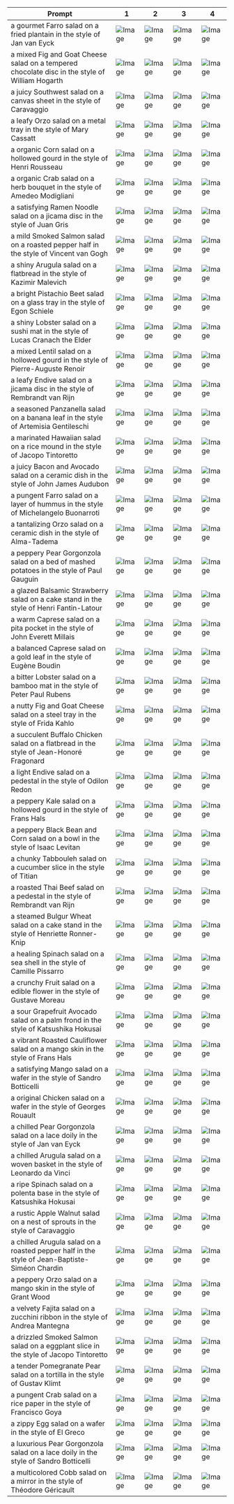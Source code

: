 | Prompt | 1 | 2 | 3 | 4 |
|-|-|-|-|-|
| a gourmet Farro salad on a fried plantain in the style of Jan van Eyck | ![Image](https://salad-benchmark-public-assets.s3.us-east-2.amazonaws.com/sdxl/2f9ec13b-62d0-43de-83b8-b368e1f45d99-0.jpg) | ![Image](https://salad-benchmark-public-assets.s3.us-east-2.amazonaws.com/sdxl/2f9ec13b-62d0-43de-83b8-b368e1f45d99-1.jpg) | ![Image](https://salad-benchmark-public-assets.s3.us-east-2.amazonaws.com/sdxl/2f9ec13b-62d0-43de-83b8-b368e1f45d99-2.jpg) | ![Image](https://salad-benchmark-public-assets.s3.us-east-2.amazonaws.com/sdxl/2f9ec13b-62d0-43de-83b8-b368e1f45d99-3.jpg) |
| a mixed Fig and Goat Cheese salad on a tempered chocolate disc in the style of William Hogarth | ![Image](https://salad-benchmark-public-assets.s3.us-east-2.amazonaws.com/sdxl/8aaf3a13-8f88-4afb-97e6-fd4771cd71da-0.jpg) | ![Image](https://salad-benchmark-public-assets.s3.us-east-2.amazonaws.com/sdxl/8aaf3a13-8f88-4afb-97e6-fd4771cd71da-1.jpg) | ![Image](https://salad-benchmark-public-assets.s3.us-east-2.amazonaws.com/sdxl/8aaf3a13-8f88-4afb-97e6-fd4771cd71da-2.jpg) | ![Image](https://salad-benchmark-public-assets.s3.us-east-2.amazonaws.com/sdxl/8aaf3a13-8f88-4afb-97e6-fd4771cd71da-3.jpg) |
| a juicy Southwest salad on a canvas sheet in the style of Caravaggio | ![Image](https://salad-benchmark-public-assets.s3.us-east-2.amazonaws.com/sdxl/85891690-e2a3-452f-94a8-0bf7650738ca-0.jpg) | ![Image](https://salad-benchmark-public-assets.s3.us-east-2.amazonaws.com/sdxl/85891690-e2a3-452f-94a8-0bf7650738ca-1.jpg) | ![Image](https://salad-benchmark-public-assets.s3.us-east-2.amazonaws.com/sdxl/85891690-e2a3-452f-94a8-0bf7650738ca-2.jpg) | ![Image](https://salad-benchmark-public-assets.s3.us-east-2.amazonaws.com/sdxl/85891690-e2a3-452f-94a8-0bf7650738ca-3.jpg) |
| a leafy Orzo salad on a metal tray in the style of Mary Cassatt | ![Image](https://salad-benchmark-public-assets.s3.us-east-2.amazonaws.com/sdxl/0c51fea6-b1e3-4bfd-b511-9d5bf2c8c096-0.jpg) | ![Image](https://salad-benchmark-public-assets.s3.us-east-2.amazonaws.com/sdxl/0c51fea6-b1e3-4bfd-b511-9d5bf2c8c096-1.jpg) | ![Image](https://salad-benchmark-public-assets.s3.us-east-2.amazonaws.com/sdxl/0c51fea6-b1e3-4bfd-b511-9d5bf2c8c096-2.jpg) | ![Image](https://salad-benchmark-public-assets.s3.us-east-2.amazonaws.com/sdxl/0c51fea6-b1e3-4bfd-b511-9d5bf2c8c096-3.jpg) |
| a organic Corn salad on a hollowed gourd in the style of Henri Rousseau | ![Image](https://salad-benchmark-public-assets.s3.us-east-2.amazonaws.com/sdxl/b31da606-433a-4de4-ac06-f6ca8dd96202-0.jpg) | ![Image](https://salad-benchmark-public-assets.s3.us-east-2.amazonaws.com/sdxl/b31da606-433a-4de4-ac06-f6ca8dd96202-1.jpg) | ![Image](https://salad-benchmark-public-assets.s3.us-east-2.amazonaws.com/sdxl/b31da606-433a-4de4-ac06-f6ca8dd96202-2.jpg) | ![Image](https://salad-benchmark-public-assets.s3.us-east-2.amazonaws.com/sdxl/b31da606-433a-4de4-ac06-f6ca8dd96202-3.jpg) |
| a organic Crab salad on a herb bouquet in the style of Amedeo Modigliani | ![Image](https://salad-benchmark-public-assets.s3.us-east-2.amazonaws.com/sdxl/f07a7f90-b615-442e-ae82-f80e4cb01f63-0.jpg) | ![Image](https://salad-benchmark-public-assets.s3.us-east-2.amazonaws.com/sdxl/f07a7f90-b615-442e-ae82-f80e4cb01f63-1.jpg) | ![Image](https://salad-benchmark-public-assets.s3.us-east-2.amazonaws.com/sdxl/f07a7f90-b615-442e-ae82-f80e4cb01f63-2.jpg) | ![Image](https://salad-benchmark-public-assets.s3.us-east-2.amazonaws.com/sdxl/f07a7f90-b615-442e-ae82-f80e4cb01f63-3.jpg) |
| a satisfying Ramen Noodle salad on a jicama disc in the style of Juan Gris | ![Image](https://salad-benchmark-public-assets.s3.us-east-2.amazonaws.com/sdxl/bfec1964-c8d6-43ef-8e49-b896b1a9b2d1-0.jpg) | ![Image](https://salad-benchmark-public-assets.s3.us-east-2.amazonaws.com/sdxl/bfec1964-c8d6-43ef-8e49-b896b1a9b2d1-1.jpg) | ![Image](https://salad-benchmark-public-assets.s3.us-east-2.amazonaws.com/sdxl/bfec1964-c8d6-43ef-8e49-b896b1a9b2d1-2.jpg) | ![Image](https://salad-benchmark-public-assets.s3.us-east-2.amazonaws.com/sdxl/bfec1964-c8d6-43ef-8e49-b896b1a9b2d1-3.jpg) |
| a mild Smoked Salmon salad on a roasted pepper half in the style of Vincent van Gogh | ![Image](https://salad-benchmark-public-assets.s3.us-east-2.amazonaws.com/sdxl/8da583fe-6f03-4ec5-aca7-bd57d2019032-0.jpg) | ![Image](https://salad-benchmark-public-assets.s3.us-east-2.amazonaws.com/sdxl/8da583fe-6f03-4ec5-aca7-bd57d2019032-1.jpg) | ![Image](https://salad-benchmark-public-assets.s3.us-east-2.amazonaws.com/sdxl/8da583fe-6f03-4ec5-aca7-bd57d2019032-2.jpg) | ![Image](https://salad-benchmark-public-assets.s3.us-east-2.amazonaws.com/sdxl/8da583fe-6f03-4ec5-aca7-bd57d2019032-3.jpg) |
| a shiny Arugula salad on a flatbread in the style of Kazimir Malevich | ![Image](https://salad-benchmark-public-assets.s3.us-east-2.amazonaws.com/sdxl/2d0297a5-8fd3-40ae-b384-7921d1cc451f-0.jpg) | ![Image](https://salad-benchmark-public-assets.s3.us-east-2.amazonaws.com/sdxl/2d0297a5-8fd3-40ae-b384-7921d1cc451f-1.jpg) | ![Image](https://salad-benchmark-public-assets.s3.us-east-2.amazonaws.com/sdxl/2d0297a5-8fd3-40ae-b384-7921d1cc451f-2.jpg) | ![Image](https://salad-benchmark-public-assets.s3.us-east-2.amazonaws.com/sdxl/2d0297a5-8fd3-40ae-b384-7921d1cc451f-3.jpg) |
| a bright Pistachio Beet salad on a glass tray in the style of Egon Schiele | ![Image](https://salad-benchmark-public-assets.s3.us-east-2.amazonaws.com/sdxl/056034f3-af02-4a9c-9f68-c2250aac4c6e-0.jpg) | ![Image](https://salad-benchmark-public-assets.s3.us-east-2.amazonaws.com/sdxl/056034f3-af02-4a9c-9f68-c2250aac4c6e-1.jpg) | ![Image](https://salad-benchmark-public-assets.s3.us-east-2.amazonaws.com/sdxl/056034f3-af02-4a9c-9f68-c2250aac4c6e-2.jpg) | ![Image](https://salad-benchmark-public-assets.s3.us-east-2.amazonaws.com/sdxl/056034f3-af02-4a9c-9f68-c2250aac4c6e-3.jpg) |
| a shiny Lobster salad on a sushi mat in the style of Lucas Cranach the Elder | ![Image](https://salad-benchmark-public-assets.s3.us-east-2.amazonaws.com/sdxl/4895d94a-8415-4796-a378-163ab06677ab-0.jpg) | ![Image](https://salad-benchmark-public-assets.s3.us-east-2.amazonaws.com/sdxl/4895d94a-8415-4796-a378-163ab06677ab-1.jpg) | ![Image](https://salad-benchmark-public-assets.s3.us-east-2.amazonaws.com/sdxl/4895d94a-8415-4796-a378-163ab06677ab-2.jpg) | ![Image](https://salad-benchmark-public-assets.s3.us-east-2.amazonaws.com/sdxl/4895d94a-8415-4796-a378-163ab06677ab-3.jpg) |
| a mixed Lentil salad on a hollowed gourd in the style of Pierre-Auguste Renoir | ![Image](https://salad-benchmark-public-assets.s3.us-east-2.amazonaws.com/sdxl/ac163645-6529-4c75-9458-a0948e2f2fe4-0.jpg) | ![Image](https://salad-benchmark-public-assets.s3.us-east-2.amazonaws.com/sdxl/ac163645-6529-4c75-9458-a0948e2f2fe4-1.jpg) | ![Image](https://salad-benchmark-public-assets.s3.us-east-2.amazonaws.com/sdxl/ac163645-6529-4c75-9458-a0948e2f2fe4-2.jpg) | ![Image](https://salad-benchmark-public-assets.s3.us-east-2.amazonaws.com/sdxl/ac163645-6529-4c75-9458-a0948e2f2fe4-3.jpg) |
| a leafy Endive salad on a jicama disc in the style of Rembrandt van Rijn | ![Image](https://salad-benchmark-public-assets.s3.us-east-2.amazonaws.com/sdxl/ef765bf8-9952-478d-bf1c-f36e00182f25-0.jpg) | ![Image](https://salad-benchmark-public-assets.s3.us-east-2.amazonaws.com/sdxl/ef765bf8-9952-478d-bf1c-f36e00182f25-1.jpg) | ![Image](https://salad-benchmark-public-assets.s3.us-east-2.amazonaws.com/sdxl/ef765bf8-9952-478d-bf1c-f36e00182f25-2.jpg) | ![Image](https://salad-benchmark-public-assets.s3.us-east-2.amazonaws.com/sdxl/ef765bf8-9952-478d-bf1c-f36e00182f25-3.jpg) |
| a seasoned Panzanella salad on a banana leaf in the style of Artemisia Gentileschi | ![Image](https://salad-benchmark-public-assets.s3.us-east-2.amazonaws.com/sdxl/506e82c5-9309-43f2-a44e-2959d4cfa62a-0.jpg) | ![Image](https://salad-benchmark-public-assets.s3.us-east-2.amazonaws.com/sdxl/506e82c5-9309-43f2-a44e-2959d4cfa62a-1.jpg) | ![Image](https://salad-benchmark-public-assets.s3.us-east-2.amazonaws.com/sdxl/506e82c5-9309-43f2-a44e-2959d4cfa62a-2.jpg) | ![Image](https://salad-benchmark-public-assets.s3.us-east-2.amazonaws.com/sdxl/506e82c5-9309-43f2-a44e-2959d4cfa62a-3.jpg) |
| a marinated Hawaiian salad on a rice mound in the style of Jacopo Tintoretto | ![Image](https://salad-benchmark-public-assets.s3.us-east-2.amazonaws.com/sdxl/1b92ccd8-e453-4467-8567-8858dab452de-0.jpg) | ![Image](https://salad-benchmark-public-assets.s3.us-east-2.amazonaws.com/sdxl/1b92ccd8-e453-4467-8567-8858dab452de-1.jpg) | ![Image](https://salad-benchmark-public-assets.s3.us-east-2.amazonaws.com/sdxl/1b92ccd8-e453-4467-8567-8858dab452de-2.jpg) | ![Image](https://salad-benchmark-public-assets.s3.us-east-2.amazonaws.com/sdxl/1b92ccd8-e453-4467-8567-8858dab452de-3.jpg) |
| a juicy Bacon and Avocado salad on a ceramic dish in the style of John James Audubon | ![Image](https://salad-benchmark-public-assets.s3.us-east-2.amazonaws.com/sdxl/617a543c-7006-4dcc-b2f6-5e20a4217025-0.jpg) | ![Image](https://salad-benchmark-public-assets.s3.us-east-2.amazonaws.com/sdxl/617a543c-7006-4dcc-b2f6-5e20a4217025-1.jpg) | ![Image](https://salad-benchmark-public-assets.s3.us-east-2.amazonaws.com/sdxl/617a543c-7006-4dcc-b2f6-5e20a4217025-2.jpg) | ![Image](https://salad-benchmark-public-assets.s3.us-east-2.amazonaws.com/sdxl/617a543c-7006-4dcc-b2f6-5e20a4217025-3.jpg) |
| a pungent Farro salad on a layer of hummus in the style of Michelangelo Buonarroti | ![Image](https://salad-benchmark-public-assets.s3.us-east-2.amazonaws.com/sdxl/2337c115-bcae-46b3-a036-fd86191b2499-0.jpg) | ![Image](https://salad-benchmark-public-assets.s3.us-east-2.amazonaws.com/sdxl/2337c115-bcae-46b3-a036-fd86191b2499-1.jpg) | ![Image](https://salad-benchmark-public-assets.s3.us-east-2.amazonaws.com/sdxl/2337c115-bcae-46b3-a036-fd86191b2499-2.jpg) | ![Image](https://salad-benchmark-public-assets.s3.us-east-2.amazonaws.com/sdxl/2337c115-bcae-46b3-a036-fd86191b2499-3.jpg) |
| a tantalizing Orzo salad on a ceramic dish in the style of Alma-Tadema | ![Image](https://salad-benchmark-public-assets.s3.us-east-2.amazonaws.com/sdxl/08efa078-01a0-435d-bef8-1193e0071749-0.jpg) | ![Image](https://salad-benchmark-public-assets.s3.us-east-2.amazonaws.com/sdxl/08efa078-01a0-435d-bef8-1193e0071749-1.jpg) | ![Image](https://salad-benchmark-public-assets.s3.us-east-2.amazonaws.com/sdxl/08efa078-01a0-435d-bef8-1193e0071749-2.jpg) | ![Image](https://salad-benchmark-public-assets.s3.us-east-2.amazonaws.com/sdxl/08efa078-01a0-435d-bef8-1193e0071749-3.jpg) |
| a peppery Pear Gorgonzola salad on a bed of mashed potatoes in the style of Paul Gauguin | ![Image](https://salad-benchmark-public-assets.s3.us-east-2.amazonaws.com/sdxl/1cc65b23-19e7-4c96-9598-47c78f44f5c3-0.jpg) | ![Image](https://salad-benchmark-public-assets.s3.us-east-2.amazonaws.com/sdxl/1cc65b23-19e7-4c96-9598-47c78f44f5c3-1.jpg) | ![Image](https://salad-benchmark-public-assets.s3.us-east-2.amazonaws.com/sdxl/1cc65b23-19e7-4c96-9598-47c78f44f5c3-2.jpg) | ![Image](https://salad-benchmark-public-assets.s3.us-east-2.amazonaws.com/sdxl/1cc65b23-19e7-4c96-9598-47c78f44f5c3-3.jpg) |
| a glazed Balsamic Strawberry salad on a cake stand in the style of Henri Fantin-Latour | ![Image](https://salad-benchmark-public-assets.s3.us-east-2.amazonaws.com/sdxl/0e4b50a2-ad48-431a-b771-71355c978fb3-0.jpg) | ![Image](https://salad-benchmark-public-assets.s3.us-east-2.amazonaws.com/sdxl/0e4b50a2-ad48-431a-b771-71355c978fb3-1.jpg) | ![Image](https://salad-benchmark-public-assets.s3.us-east-2.amazonaws.com/sdxl/0e4b50a2-ad48-431a-b771-71355c978fb3-2.jpg) | ![Image](https://salad-benchmark-public-assets.s3.us-east-2.amazonaws.com/sdxl/0e4b50a2-ad48-431a-b771-71355c978fb3-3.jpg) |
| a warm Caprese salad on a pita pocket in the style of John Everett Millais | ![Image](https://salad-benchmark-public-assets.s3.us-east-2.amazonaws.com/sdxl/de2bceea-8c00-4da8-9b3e-38056d02a3b1-0.jpg) | ![Image](https://salad-benchmark-public-assets.s3.us-east-2.amazonaws.com/sdxl/de2bceea-8c00-4da8-9b3e-38056d02a3b1-1.jpg) | ![Image](https://salad-benchmark-public-assets.s3.us-east-2.amazonaws.com/sdxl/de2bceea-8c00-4da8-9b3e-38056d02a3b1-2.jpg) | ![Image](https://salad-benchmark-public-assets.s3.us-east-2.amazonaws.com/sdxl/de2bceea-8c00-4da8-9b3e-38056d02a3b1-3.jpg) |
| a balanced Caprese salad on a gold leaf in the style of Eugène Boudin | ![Image](https://salad-benchmark-public-assets.s3.us-east-2.amazonaws.com/sdxl/3b0fa140-4745-437b-8b24-56620e004082-0.jpg) | ![Image](https://salad-benchmark-public-assets.s3.us-east-2.amazonaws.com/sdxl/3b0fa140-4745-437b-8b24-56620e004082-1.jpg) | ![Image](https://salad-benchmark-public-assets.s3.us-east-2.amazonaws.com/sdxl/3b0fa140-4745-437b-8b24-56620e004082-2.jpg) | ![Image](https://salad-benchmark-public-assets.s3.us-east-2.amazonaws.com/sdxl/3b0fa140-4745-437b-8b24-56620e004082-3.jpg) |
| a bitter Lobster salad on a bamboo mat in the style of Peter Paul Rubens | ![Image](https://salad-benchmark-public-assets.s3.us-east-2.amazonaws.com/sdxl/45dc342f-fba9-4573-bd2a-9f66d1c24771-0.jpg) | ![Image](https://salad-benchmark-public-assets.s3.us-east-2.amazonaws.com/sdxl/45dc342f-fba9-4573-bd2a-9f66d1c24771-1.jpg) | ![Image](https://salad-benchmark-public-assets.s3.us-east-2.amazonaws.com/sdxl/45dc342f-fba9-4573-bd2a-9f66d1c24771-2.jpg) | ![Image](https://salad-benchmark-public-assets.s3.us-east-2.amazonaws.com/sdxl/45dc342f-fba9-4573-bd2a-9f66d1c24771-3.jpg) |
| a nutty Fig and Goat Cheese salad on a steel tray in the style of Frida Kahlo | ![Image](https://salad-benchmark-public-assets.s3.us-east-2.amazonaws.com/sdxl/c9666e98-8fd6-4c2f-a0b0-3a9fc78a868c-0.jpg) | ![Image](https://salad-benchmark-public-assets.s3.us-east-2.amazonaws.com/sdxl/c9666e98-8fd6-4c2f-a0b0-3a9fc78a868c-1.jpg) | ![Image](https://salad-benchmark-public-assets.s3.us-east-2.amazonaws.com/sdxl/c9666e98-8fd6-4c2f-a0b0-3a9fc78a868c-2.jpg) | ![Image](https://salad-benchmark-public-assets.s3.us-east-2.amazonaws.com/sdxl/c9666e98-8fd6-4c2f-a0b0-3a9fc78a868c-3.jpg) |
| a succulent Buffalo Chicken salad on a flatbread in the style of Jean-Honoré Fragonard | ![Image](https://salad-benchmark-public-assets.s3.us-east-2.amazonaws.com/sdxl/14aefedd-5ead-4a6d-bfb4-7cba74b42bcc-0.jpg) | ![Image](https://salad-benchmark-public-assets.s3.us-east-2.amazonaws.com/sdxl/14aefedd-5ead-4a6d-bfb4-7cba74b42bcc-1.jpg) | ![Image](https://salad-benchmark-public-assets.s3.us-east-2.amazonaws.com/sdxl/14aefedd-5ead-4a6d-bfb4-7cba74b42bcc-2.jpg) | ![Image](https://salad-benchmark-public-assets.s3.us-east-2.amazonaws.com/sdxl/14aefedd-5ead-4a6d-bfb4-7cba74b42bcc-3.jpg) |
| a light Endive salad on a pedestal in the style of Odilon Redon | ![Image](https://salad-benchmark-public-assets.s3.us-east-2.amazonaws.com/sdxl/fa822ef8-8425-4e88-a7b2-cc602bf4d86d-0.jpg) | ![Image](https://salad-benchmark-public-assets.s3.us-east-2.amazonaws.com/sdxl/fa822ef8-8425-4e88-a7b2-cc602bf4d86d-1.jpg) | ![Image](https://salad-benchmark-public-assets.s3.us-east-2.amazonaws.com/sdxl/fa822ef8-8425-4e88-a7b2-cc602bf4d86d-2.jpg) | ![Image](https://salad-benchmark-public-assets.s3.us-east-2.amazonaws.com/sdxl/fa822ef8-8425-4e88-a7b2-cc602bf4d86d-3.jpg) |
| a peppery Kale salad on a hollowed gourd in the style of Frans Hals | ![Image](https://salad-benchmark-public-assets.s3.us-east-2.amazonaws.com/sdxl/63c1f025-d921-4d95-be5e-c44fc29296d0-0.jpg) | ![Image](https://salad-benchmark-public-assets.s3.us-east-2.amazonaws.com/sdxl/63c1f025-d921-4d95-be5e-c44fc29296d0-1.jpg) | ![Image](https://salad-benchmark-public-assets.s3.us-east-2.amazonaws.com/sdxl/63c1f025-d921-4d95-be5e-c44fc29296d0-2.jpg) | ![Image](https://salad-benchmark-public-assets.s3.us-east-2.amazonaws.com/sdxl/63c1f025-d921-4d95-be5e-c44fc29296d0-3.jpg) |
| a peppery Black Bean and Corn salad on a bowl in the style of Isaac Levitan | ![Image](https://salad-benchmark-public-assets.s3.us-east-2.amazonaws.com/sdxl/ee8b6cbe-0ecc-41f8-bfae-396aad0ad461-0.jpg) | ![Image](https://salad-benchmark-public-assets.s3.us-east-2.amazonaws.com/sdxl/ee8b6cbe-0ecc-41f8-bfae-396aad0ad461-1.jpg) | ![Image](https://salad-benchmark-public-assets.s3.us-east-2.amazonaws.com/sdxl/ee8b6cbe-0ecc-41f8-bfae-396aad0ad461-2.jpg) | ![Image](https://salad-benchmark-public-assets.s3.us-east-2.amazonaws.com/sdxl/ee8b6cbe-0ecc-41f8-bfae-396aad0ad461-3.jpg) |
| a chunky Tabbouleh salad on a cucumber slice in the style of Titian | ![Image](https://salad-benchmark-public-assets.s3.us-east-2.amazonaws.com/sdxl/5674fb94-451b-4e18-9854-d12249b15300-0.jpg) | ![Image](https://salad-benchmark-public-assets.s3.us-east-2.amazonaws.com/sdxl/5674fb94-451b-4e18-9854-d12249b15300-1.jpg) | ![Image](https://salad-benchmark-public-assets.s3.us-east-2.amazonaws.com/sdxl/5674fb94-451b-4e18-9854-d12249b15300-2.jpg) | ![Image](https://salad-benchmark-public-assets.s3.us-east-2.amazonaws.com/sdxl/5674fb94-451b-4e18-9854-d12249b15300-3.jpg) |
| a roasted Thai Beef salad on a pedestal in the style of Rembrandt van Rijn | ![Image](https://salad-benchmark-public-assets.s3.us-east-2.amazonaws.com/sdxl/3e39f200-0a32-40c6-bde4-39cb0258bef8-0.jpg) | ![Image](https://salad-benchmark-public-assets.s3.us-east-2.amazonaws.com/sdxl/3e39f200-0a32-40c6-bde4-39cb0258bef8-1.jpg) | ![Image](https://salad-benchmark-public-assets.s3.us-east-2.amazonaws.com/sdxl/3e39f200-0a32-40c6-bde4-39cb0258bef8-2.jpg) | ![Image](https://salad-benchmark-public-assets.s3.us-east-2.amazonaws.com/sdxl/3e39f200-0a32-40c6-bde4-39cb0258bef8-3.jpg) |
| a steamed Bulgur Wheat salad on a cake stand in the style of Henriette Ronner-Knip | ![Image](https://salad-benchmark-public-assets.s3.us-east-2.amazonaws.com/sdxl/10f0e78d-2fda-40cf-89b1-a0a7ff47126a-0.jpg) | ![Image](https://salad-benchmark-public-assets.s3.us-east-2.amazonaws.com/sdxl/10f0e78d-2fda-40cf-89b1-a0a7ff47126a-1.jpg) | ![Image](https://salad-benchmark-public-assets.s3.us-east-2.amazonaws.com/sdxl/10f0e78d-2fda-40cf-89b1-a0a7ff47126a-2.jpg) | ![Image](https://salad-benchmark-public-assets.s3.us-east-2.amazonaws.com/sdxl/10f0e78d-2fda-40cf-89b1-a0a7ff47126a-3.jpg) |
| a healing Spinach salad on a sea shell in the style of Camille Pissarro | ![Image](https://salad-benchmark-public-assets.s3.us-east-2.amazonaws.com/sdxl/19ffef26-9092-4553-8599-a19cbd52ddc6-0.jpg) | ![Image](https://salad-benchmark-public-assets.s3.us-east-2.amazonaws.com/sdxl/19ffef26-9092-4553-8599-a19cbd52ddc6-1.jpg) | ![Image](https://salad-benchmark-public-assets.s3.us-east-2.amazonaws.com/sdxl/19ffef26-9092-4553-8599-a19cbd52ddc6-2.jpg) | ![Image](https://salad-benchmark-public-assets.s3.us-east-2.amazonaws.com/sdxl/19ffef26-9092-4553-8599-a19cbd52ddc6-3.jpg) |
| a crunchy Fruit salad on a edible flower in the style of Gustave Moreau | ![Image](https://salad-benchmark-public-assets.s3.us-east-2.amazonaws.com/sdxl/f90690f5-6cfa-4f51-b7b9-1811727f26fe-0.jpg) | ![Image](https://salad-benchmark-public-assets.s3.us-east-2.amazonaws.com/sdxl/f90690f5-6cfa-4f51-b7b9-1811727f26fe-1.jpg) | ![Image](https://salad-benchmark-public-assets.s3.us-east-2.amazonaws.com/sdxl/f90690f5-6cfa-4f51-b7b9-1811727f26fe-2.jpg) | ![Image](https://salad-benchmark-public-assets.s3.us-east-2.amazonaws.com/sdxl/f90690f5-6cfa-4f51-b7b9-1811727f26fe-3.jpg) |
| a sour Grapefruit Avocado salad on a palm frond in the style of Katsushika Hokusai | ![Image](https://salad-benchmark-public-assets.s3.us-east-2.amazonaws.com/sdxl/76bf5a70-b0f9-4a55-899e-6004343fab66-0.jpg) | ![Image](https://salad-benchmark-public-assets.s3.us-east-2.amazonaws.com/sdxl/76bf5a70-b0f9-4a55-899e-6004343fab66-1.jpg) | ![Image](https://salad-benchmark-public-assets.s3.us-east-2.amazonaws.com/sdxl/76bf5a70-b0f9-4a55-899e-6004343fab66-2.jpg) | ![Image](https://salad-benchmark-public-assets.s3.us-east-2.amazonaws.com/sdxl/76bf5a70-b0f9-4a55-899e-6004343fab66-3.jpg) |
| a vibrant Roasted Cauliflower salad on a mango skin in the style of Frans Hals | ![Image](https://salad-benchmark-public-assets.s3.us-east-2.amazonaws.com/sdxl/621c5e0e-4a06-4994-9106-4aa8b4aa23e8-0.jpg) | ![Image](https://salad-benchmark-public-assets.s3.us-east-2.amazonaws.com/sdxl/621c5e0e-4a06-4994-9106-4aa8b4aa23e8-1.jpg) | ![Image](https://salad-benchmark-public-assets.s3.us-east-2.amazonaws.com/sdxl/621c5e0e-4a06-4994-9106-4aa8b4aa23e8-2.jpg) | ![Image](https://salad-benchmark-public-assets.s3.us-east-2.amazonaws.com/sdxl/621c5e0e-4a06-4994-9106-4aa8b4aa23e8-3.jpg) |
| a satisfying Mango salad on a wafer in the style of Sandro Botticelli | ![Image](https://salad-benchmark-public-assets.s3.us-east-2.amazonaws.com/sdxl/a8695b3a-15f7-4892-9934-db09530383db-0.jpg) | ![Image](https://salad-benchmark-public-assets.s3.us-east-2.amazonaws.com/sdxl/a8695b3a-15f7-4892-9934-db09530383db-1.jpg) | ![Image](https://salad-benchmark-public-assets.s3.us-east-2.amazonaws.com/sdxl/a8695b3a-15f7-4892-9934-db09530383db-2.jpg) | ![Image](https://salad-benchmark-public-assets.s3.us-east-2.amazonaws.com/sdxl/a8695b3a-15f7-4892-9934-db09530383db-3.jpg) |
| a original Chicken salad on a wafer in the style of Georges Rouault | ![Image](https://salad-benchmark-public-assets.s3.us-east-2.amazonaws.com/sdxl/394f960f-9d6f-477c-a423-8b75529afc5b-0.jpg) | ![Image](https://salad-benchmark-public-assets.s3.us-east-2.amazonaws.com/sdxl/394f960f-9d6f-477c-a423-8b75529afc5b-1.jpg) | ![Image](https://salad-benchmark-public-assets.s3.us-east-2.amazonaws.com/sdxl/394f960f-9d6f-477c-a423-8b75529afc5b-2.jpg) | ![Image](https://salad-benchmark-public-assets.s3.us-east-2.amazonaws.com/sdxl/394f960f-9d6f-477c-a423-8b75529afc5b-3.jpg) |
| a chilled Pear Gorgonzola salad on a lace doily in the style of Jan van Eyck | ![Image](https://salad-benchmark-public-assets.s3.us-east-2.amazonaws.com/sdxl/a1cb2360-b8c6-4585-b65b-69096f715e8e-0.jpg) | ![Image](https://salad-benchmark-public-assets.s3.us-east-2.amazonaws.com/sdxl/a1cb2360-b8c6-4585-b65b-69096f715e8e-1.jpg) | ![Image](https://salad-benchmark-public-assets.s3.us-east-2.amazonaws.com/sdxl/a1cb2360-b8c6-4585-b65b-69096f715e8e-2.jpg) | ![Image](https://salad-benchmark-public-assets.s3.us-east-2.amazonaws.com/sdxl/a1cb2360-b8c6-4585-b65b-69096f715e8e-3.jpg) |
| a chilled Arugula salad on a woven basket in the style of Leonardo da Vinci | ![Image](https://salad-benchmark-public-assets.s3.us-east-2.amazonaws.com/sdxl/9ad7df02-34f9-4813-868c-74e4c72cf71e-0.jpg) | ![Image](https://salad-benchmark-public-assets.s3.us-east-2.amazonaws.com/sdxl/9ad7df02-34f9-4813-868c-74e4c72cf71e-1.jpg) | ![Image](https://salad-benchmark-public-assets.s3.us-east-2.amazonaws.com/sdxl/9ad7df02-34f9-4813-868c-74e4c72cf71e-2.jpg) | ![Image](https://salad-benchmark-public-assets.s3.us-east-2.amazonaws.com/sdxl/9ad7df02-34f9-4813-868c-74e4c72cf71e-3.jpg) |
| a ripe Spinach salad on a polenta base in the style of Katsushika Hokusai | ![Image](https://salad-benchmark-public-assets.s3.us-east-2.amazonaws.com/sdxl/d3311a22-cd4c-4205-b0d1-ddabb9e3bc57-0.jpg) | ![Image](https://salad-benchmark-public-assets.s3.us-east-2.amazonaws.com/sdxl/d3311a22-cd4c-4205-b0d1-ddabb9e3bc57-1.jpg) | ![Image](https://salad-benchmark-public-assets.s3.us-east-2.amazonaws.com/sdxl/d3311a22-cd4c-4205-b0d1-ddabb9e3bc57-2.jpg) | ![Image](https://salad-benchmark-public-assets.s3.us-east-2.amazonaws.com/sdxl/d3311a22-cd4c-4205-b0d1-ddabb9e3bc57-3.jpg) |
| a rustic Apple Walnut salad on a nest of sprouts in the style of Caravaggio | ![Image](https://salad-benchmark-public-assets.s3.us-east-2.amazonaws.com/sdxl/94899bd6-7de0-476d-a76a-8f81bc9b7e47-0.jpg) | ![Image](https://salad-benchmark-public-assets.s3.us-east-2.amazonaws.com/sdxl/94899bd6-7de0-476d-a76a-8f81bc9b7e47-1.jpg) | ![Image](https://salad-benchmark-public-assets.s3.us-east-2.amazonaws.com/sdxl/94899bd6-7de0-476d-a76a-8f81bc9b7e47-2.jpg) | ![Image](https://salad-benchmark-public-assets.s3.us-east-2.amazonaws.com/sdxl/94899bd6-7de0-476d-a76a-8f81bc9b7e47-3.jpg) |
| a chilled Arugula salad on a roasted pepper half in the style of Jean-Baptiste-Siméon Chardin | ![Image](https://salad-benchmark-public-assets.s3.us-east-2.amazonaws.com/sdxl/d665c305-ab27-4178-9530-5271b4331ae7-0.jpg) | ![Image](https://salad-benchmark-public-assets.s3.us-east-2.amazonaws.com/sdxl/d665c305-ab27-4178-9530-5271b4331ae7-1.jpg) | ![Image](https://salad-benchmark-public-assets.s3.us-east-2.amazonaws.com/sdxl/d665c305-ab27-4178-9530-5271b4331ae7-2.jpg) | ![Image](https://salad-benchmark-public-assets.s3.us-east-2.amazonaws.com/sdxl/d665c305-ab27-4178-9530-5271b4331ae7-3.jpg) |
| a peppery Orzo salad on a mango skin in the style of Grant Wood | ![Image](https://salad-benchmark-public-assets.s3.us-east-2.amazonaws.com/sdxl/a3803fde-5c6d-45a7-a173-2717553c0dfb-0.jpg) | ![Image](https://salad-benchmark-public-assets.s3.us-east-2.amazonaws.com/sdxl/a3803fde-5c6d-45a7-a173-2717553c0dfb-1.jpg) | ![Image](https://salad-benchmark-public-assets.s3.us-east-2.amazonaws.com/sdxl/a3803fde-5c6d-45a7-a173-2717553c0dfb-2.jpg) | ![Image](https://salad-benchmark-public-assets.s3.us-east-2.amazonaws.com/sdxl/a3803fde-5c6d-45a7-a173-2717553c0dfb-3.jpg) |
| a velvety Fajita salad on a zucchini ribbon in the style of Andrea Mantegna | ![Image](https://salad-benchmark-public-assets.s3.us-east-2.amazonaws.com/sdxl/f9f25192-613a-453b-8617-5a5688c74283-0.jpg) | ![Image](https://salad-benchmark-public-assets.s3.us-east-2.amazonaws.com/sdxl/f9f25192-613a-453b-8617-5a5688c74283-1.jpg) | ![Image](https://salad-benchmark-public-assets.s3.us-east-2.amazonaws.com/sdxl/f9f25192-613a-453b-8617-5a5688c74283-2.jpg) | ![Image](https://salad-benchmark-public-assets.s3.us-east-2.amazonaws.com/sdxl/f9f25192-613a-453b-8617-5a5688c74283-3.jpg) |
| a drizzled Smoked Salmon salad on a eggplant slice in the style of Jacopo Tintoretto | ![Image](https://salad-benchmark-public-assets.s3.us-east-2.amazonaws.com/sdxl/9b8b2718-9865-4350-a60f-259cd5c1c7f9-0.jpg) | ![Image](https://salad-benchmark-public-assets.s3.us-east-2.amazonaws.com/sdxl/9b8b2718-9865-4350-a60f-259cd5c1c7f9-1.jpg) | ![Image](https://salad-benchmark-public-assets.s3.us-east-2.amazonaws.com/sdxl/9b8b2718-9865-4350-a60f-259cd5c1c7f9-2.jpg) | ![Image](https://salad-benchmark-public-assets.s3.us-east-2.amazonaws.com/sdxl/9b8b2718-9865-4350-a60f-259cd5c1c7f9-3.jpg) |
| a tender Pomegranate Pear salad on a tortilla in the style of Gustav Klimt | ![Image](https://salad-benchmark-public-assets.s3.us-east-2.amazonaws.com/sdxl/6e7de5ed-151e-45b0-ad5d-6813d416cda1-0.jpg) | ![Image](https://salad-benchmark-public-assets.s3.us-east-2.amazonaws.com/sdxl/6e7de5ed-151e-45b0-ad5d-6813d416cda1-1.jpg) | ![Image](https://salad-benchmark-public-assets.s3.us-east-2.amazonaws.com/sdxl/6e7de5ed-151e-45b0-ad5d-6813d416cda1-2.jpg) | ![Image](https://salad-benchmark-public-assets.s3.us-east-2.amazonaws.com/sdxl/6e7de5ed-151e-45b0-ad5d-6813d416cda1-3.jpg) |
| a pungent Crab salad on a rice paper in the style of Francisco Goya | ![Image](https://salad-benchmark-public-assets.s3.us-east-2.amazonaws.com/sdxl/920f7fbc-d96b-4d6b-9202-218775bbe48a-0.jpg) | ![Image](https://salad-benchmark-public-assets.s3.us-east-2.amazonaws.com/sdxl/920f7fbc-d96b-4d6b-9202-218775bbe48a-1.jpg) | ![Image](https://salad-benchmark-public-assets.s3.us-east-2.amazonaws.com/sdxl/920f7fbc-d96b-4d6b-9202-218775bbe48a-2.jpg) | ![Image](https://salad-benchmark-public-assets.s3.us-east-2.amazonaws.com/sdxl/920f7fbc-d96b-4d6b-9202-218775bbe48a-3.jpg) |
| a zippy Egg salad on a wafer in the style of El Greco | ![Image](https://salad-benchmark-public-assets.s3.us-east-2.amazonaws.com/sdxl/e1604a4a-84f0-4f87-86dc-4c06b1ce9025-0.jpg) | ![Image](https://salad-benchmark-public-assets.s3.us-east-2.amazonaws.com/sdxl/e1604a4a-84f0-4f87-86dc-4c06b1ce9025-1.jpg) | ![Image](https://salad-benchmark-public-assets.s3.us-east-2.amazonaws.com/sdxl/e1604a4a-84f0-4f87-86dc-4c06b1ce9025-2.jpg) | ![Image](https://salad-benchmark-public-assets.s3.us-east-2.amazonaws.com/sdxl/e1604a4a-84f0-4f87-86dc-4c06b1ce9025-3.jpg) |
| a luxurious Pear Gorgonzola salad on a lace doily in the style of Sandro Botticelli | ![Image](https://salad-benchmark-public-assets.s3.us-east-2.amazonaws.com/sdxl/845c0c90-2cd8-4990-860c-fe38b5382f18-0.jpg) | ![Image](https://salad-benchmark-public-assets.s3.us-east-2.amazonaws.com/sdxl/845c0c90-2cd8-4990-860c-fe38b5382f18-1.jpg) | ![Image](https://salad-benchmark-public-assets.s3.us-east-2.amazonaws.com/sdxl/845c0c90-2cd8-4990-860c-fe38b5382f18-2.jpg) | ![Image](https://salad-benchmark-public-assets.s3.us-east-2.amazonaws.com/sdxl/845c0c90-2cd8-4990-860c-fe38b5382f18-3.jpg) |
| a multicolored Cobb salad on a mirror in the style of Théodore Géricault | ![Image](https://salad-benchmark-public-assets.s3.us-east-2.amazonaws.com/sdxl/05719206-a9a4-4bef-9df5-c5a03958b500-0.jpg) | ![Image](https://salad-benchmark-public-assets.s3.us-east-2.amazonaws.com/sdxl/05719206-a9a4-4bef-9df5-c5a03958b500-1.jpg) | ![Image](https://salad-benchmark-public-assets.s3.us-east-2.amazonaws.com/sdxl/05719206-a9a4-4bef-9df5-c5a03958b500-2.jpg) | ![Image](https://salad-benchmark-public-assets.s3.us-east-2.amazonaws.com/sdxl/05719206-a9a4-4bef-9df5-c5a03958b500-3.jpg) |
